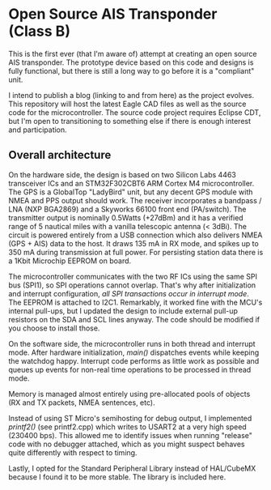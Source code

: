 # Open Source AIS Transponder (Class B)

This is the first ever (that I'm aware of) attempt at creating an open source AIS transponder. The prototype device
based on this code and designs is fully functional, but there is still a long way to go before it is a "compliant" unit.

I intend to publish a blog (linking to and from here) as the project evolves. This repository will host the latest Eagle CAD files as well as
the source code for the microcontroller. The source code project requires Eclipse CDT, but I'm open to transitioning to something
else if there is enough interest and participation.


## Overall architecture

On the hardware side, the design is based on two Silicon Labs 4463 transceiver ICs and an STM32F302CBT6 ARM Cortex M4 microcontroller.
The GPS is a GlobalTop "LadyBird" unit, but any decent GPS module with NMEA and PPS output should work.
The receiver incorporates a bandpass / LNA (NXP BGA2869) and a Skyworks 66100 front end (PA/switch).
The transmitter output is nominally 0.5Watts (+27dBm) and it has a verified range of 5 nautical miles with a vanilla telescopic antenna (< 3dBi).
The circuit is powered entirely from a USB connection which also delivers NMEA (GPS + AIS) data to the host. It draws 135 mA in RX mode,
and spikes up to 350 mA during transmission at full power. For persisting station data there is a 1Kbit Microchip EEPROM on board.

The microcontroller communicates with the two RF ICs using the same SPI bus (SPI1), so SPI operations cannot overlap.
That's why after initialization and interrupt configuration, *all SPI transactions occur in interrupt mode*. The EEPROM
is attached to I2C1. Remarkably, it worked fine with the MCU's internal pull-ups, but I updated
the design to include external pull-up resistors on the SDA and SCL lines anyway. The code should be modified if you choose to 
install those.


On the software side, the microcontroller runs in both thread and interrupt mode. After hardware initialization,
*main()* dispatches events while keeping the watchdog happy. Interrupt code performs as little work as possible 
and queues up events for non-real time operations to be processed in thread mode. 

Memory is managed almost entirely using pre-allocated pools of objects (RX and TX packets, NMEA sentences, etc). 

Instead of using ST Micro's semihosting for debug output, I implemented *printf2()* (see printf2.cpp) which writes to USART2 at 
a very high speed (230400 bps). This allowed me to identify issues when running "release" code with no debugger attached,
which as you might suspect behaves quite differently with respect to timing.

Lastly, I opted for the Standard Peripheral Library instead of HAL/CubeMX because I found it to be more stable. The library is included here.
 



